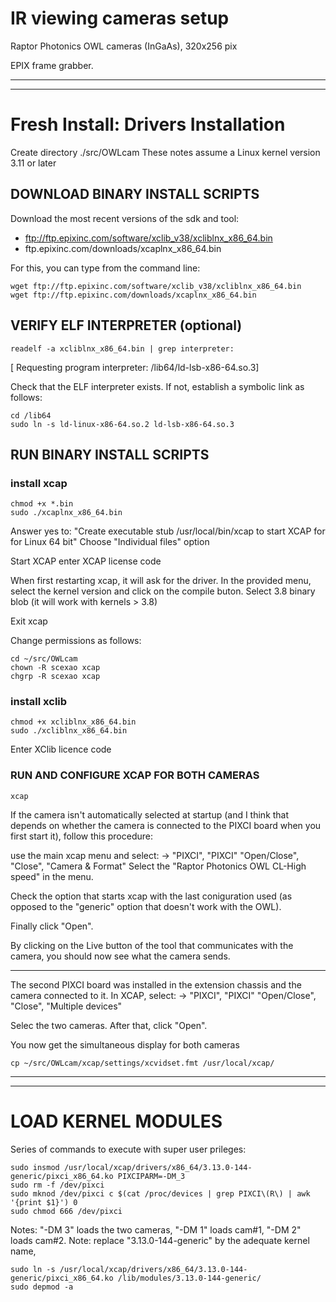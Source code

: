 # IR viewing cameras setup

Raptor Photonics OWL cameras (InGaAs), 320x256 pix

EPIX frame grabber.


---
---



# Fresh Install: Drivers Installation

Create directory ./src/OWLcam
These notes assume a Linux kernel version 3.11 or later

## DOWNLOAD BINARY INSTALL SCRIPTS

Download the most recent versions of the sdk and tool:
- ftp://ftp.epixinc.com/software/xclib_v38/xcliblnx_x86_64.bin
- ftp.epixinc.com/downloads/xcaplnx_x86_64.bin

For this, you can type from the command line:

	wget ftp://ftp.epixinc.com/software/xclib_v38/xcliblnx_x86_64.bin
	wget ftp://ftp.epixinc.com/downloads/xcaplnx_x86_64.bin


## VERIFY ELF INTERPRETER (optional)

	readelf -a xcliblnx_x86_64.bin | grep interpreter:
[
Requesting program interpreter: /lib64/ld-lsb-x86-64.so.3]

Check that the ELF interpreter exists. If not, establish a symbolic link as follows:

	cd /lib64
	sudo ln -s ld-linux-x86-64.so.2 ld-lsb-x86-64.so.3


## RUN BINARY INSTALL SCRIPTS


### install xcap

	chmod +x *.bin
	sudo ./xcaplnx_x86_64.bin

Answer yes to: "Create executable stub  /usr/local/bin/xcap  to start XCAP for for Linux 64 bit"
Choose "Individual files" option

Start XCAP
enter XCAP license code

When first restarting xcap, it will ask for the driver. In the
provided menu, select the kernel version and click on the compile
buton.
Select 3.8 binary blob (it will work with kernels > 3.8)

Exit xcap

Change permissions as follows:

	cd ~/src/OWLcam
	chown -R scexao xcap
	chgrp -R scexao xcap


### install xclib

	chmod +x xcliblnx_x86_64.bin
	sudo ./xcliblnx_x86_64.bin

Enter XClib licence code




### RUN AND CONFIGURE XCAP FOR BOTH CAMERAS

	xcap

If the camera isn't automatically selected at startup (and I think
that depends on whether the camera is connected to the PIXCI board
when you first start it), follow this procedure:

use the main xcap menu and select:
-> "PIXCI", "PIXCI" "Open/Close", "Close", "Camera & Format"
Select the "Raptor Photonics OWL CL-High speed" in the menu.

Check the option that starts xcap with the last coniguration used (as
opposed to the "generic" option that doesn't work with the OWL).

Finally click "Open".

By clicking on the Live button of the tool that communicates with the
camera, you should now see what the camera sends.

---

The second PIXCI board was installed in the extension chassis and the
camera connected to it. In XCAP, select:
-> "PIXCI", "PIXCI" "Open/Close", "Close", "Multiple devices"

Selec the two cameras. After that, click "Open".

You now get the simultaneous display for both cameras

	cp ~/src/OWLcam/xcap/settings/xcvidset.fmt /usr/local/xcap/




---
---


# LOAD KERNEL MODULES

Series of commands to execute with super user prileges:

	sudo insmod /usr/local/xcap/drivers/x86_64/3.13.0-144-generic/pixci_x86_64.ko PIXCIPARM=-DM_3
	sudo rm -f /dev/pixci
	sudo mknod /dev/pixci c $(cat /proc/devices | grep PIXCI\(R\) | awk '{print $1}') 0
	sudo chmod 666 /dev/pixci

Notes: "-DM 3" loads the two cameras, "-DM 1" loads cam#1, "-DM 2" loads cam#2.
Note: replace "3.13.0-144-generic" by the adequate kernel name,



	sudo ln -s /usr/local/xcap/drivers/x86_64/3.13.0-144-generic/pixci_x86_64.ko /lib/modules/3.13.0-144-generic/
	sudo depmod -a



